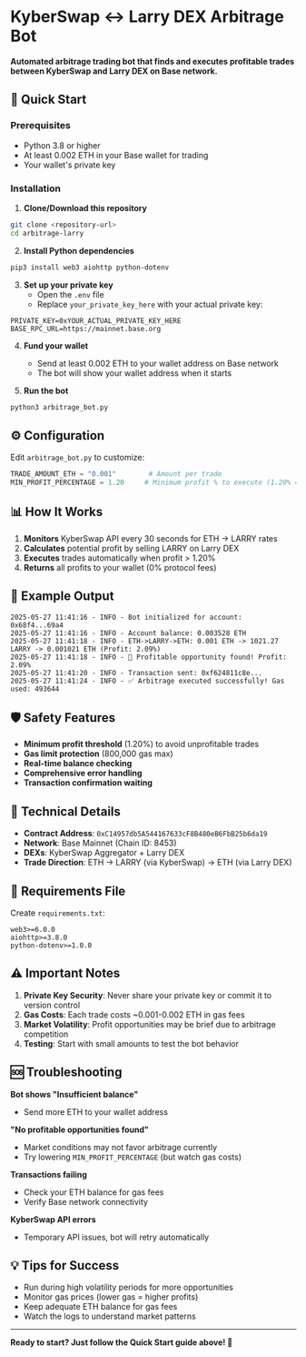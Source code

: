# KyberSwap ↔ Larry DEX Arbitrage Bot

**Automated arbitrage trading bot that finds and executes profitable trades between KyberSwap and Larry DEX on Base network.**

## 🚀 Quick Start

### Prerequisites
- Python 3.8 or higher
- At least 0.002 ETH in your Base wallet for trading
- Your wallet's private key

### Installation

1. **Clone/Download this repository**
```bash
git clone <repository-url>
cd arbitrage-larry
```

2. **Install Python dependencies**
```bash
pip3 install web3 aiohttp python-dotenv
```

3. **Set up your private key**
   - Open the `.env` file
   - Replace `your_private_key_here` with your actual private key:
```
PRIVATE_KEY=0xYOUR_ACTUAL_PRIVATE_KEY_HERE
BASE_RPC_URL=https://mainnet.base.org
```

4. **Fund your wallet**
   - Send at least 0.002 ETH to your wallet address on Base network
   - The bot will show your wallet address when it starts

5. **Run the bot**
```bash
python3 arbitrage_bot.py
```

## ⚙️ Configuration

Edit `arbitrage_bot.py` to customize:

```python
TRADE_AMOUNT_ETH = "0.001"        # Amount per trade
MIN_PROFIT_PERCENTAGE = 1.20     # Minimum profit % to execute (1.20% = saves gas)
```

## 📊 How It Works

1. **Monitors** KyberSwap API every 30 seconds for ETH → LARRY rates
2. **Calculates** potential profit by selling LARRY on Larry DEX
3. **Executes** trades automatically when profit > 1.20%
4. **Returns** all profits to your wallet (0% protocol fees)

## 🎯 Example Output

```
2025-05-27 11:41:16 - INFO - Bot initialized for account: 0x68f4...69a4
2025-05-27 11:41:16 - INFO - Account balance: 0.003528 ETH
2025-05-27 11:41:18 - INFO - ETH->LARRY->ETH: 0.001 ETH -> 1021.27 LARRY -> 0.001021 ETH (Profit: 2.09%)
2025-05-27 11:41:18 - INFO - 🎯 Profitable opportunity found! Profit: 2.09%
2025-05-27 11:41:20 - INFO - Transaction sent: 0xf624811c8e...
2025-05-27 11:41:24 - INFO - ✅ Arbitrage executed successfully! Gas used: 493644
```

## 🛡️ Safety Features

- **Minimum profit threshold** (1.20%) to avoid unprofitable trades
- **Gas limit protection** (800,000 gas max)
- **Real-time balance checking**
- **Comprehensive error handling**
- **Transaction confirmation waiting**

## 🔧 Technical Details

- **Contract Address**: `0xC14957db5A544167633cF8B480eB6FbB25b6da19`
- **Network**: Base Mainnet (Chain ID: 8453)
- **DEXs**: KyberSwap Aggregator + Larry DEX
- **Trade Direction**: ETH → LARRY (via KyberSwap) → ETH (via Larry DEX)

## 📝 Requirements File

Create `requirements.txt`:
```
web3>=6.0.0
aiohttp>=3.8.0
python-dotenv>=1.0.0
```

## ⚠️ Important Notes

1. **Private Key Security**: Never share your private key or commit it to version control
2. **Gas Costs**: Each trade costs ~0.001-0.002 ETH in gas fees
3. **Market Volatility**: Profit opportunities may be brief due to arbitrage competition
4. **Testing**: Start with small amounts to test the bot behavior

## 🆘 Troubleshooting

**Bot shows "Insufficient balance"**
- Send more ETH to your wallet address

**"No profitable opportunities found"**
- Market conditions may not favor arbitrage currently
- Try lowering `MIN_PROFIT_PERCENTAGE` (but watch gas costs)

**Transactions failing**
- Check your ETH balance for gas fees
- Verify Base network connectivity

**KyberSwap API errors**
- Temporary API issues, bot will retry automatically

## 💡 Tips for Success

- Run during high volatility periods for more opportunities
- Monitor gas prices (lower gas = higher profits)
- Keep adequate ETH balance for gas fees
- Watch the logs to understand market patterns

---

**Ready to start? Just follow the Quick Start guide above! 🚀**